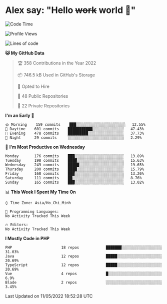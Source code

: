 # Alex say: "Hello ~~work~~ world 🐾"

<!--START_SECTION:waka-->
![Code Time](http://img.shields.io/badge/Code%20Time-0-blue)

![Profile Views](http://img.shields.io/badge/Profile%20Views-9-blue)

![Lines of code](https://img.shields.io/badge/From%20Hello%20World%20I%27ve%20Written-664%20Thousand%20lines%20of%20code-blue)

**🐱 My GitHub Data** 

> 🏆 358 Contributions in the Year 2022
 > 
> 📦 746.5 kB Used in GitHub's Storage 
 > 
> 💼 Opted to Hire
 > 
> 📜 48 Public Repositories 
 > 
> 🔑 22 Private Repositories  
 > 
**I'm an Early 🐤** 

```text
🌞 Morning    159 commits    ███░░░░░░░░░░░░░░░░░░░░░░   12.55% 
🌆 Daytime    601 commits    ███████████░░░░░░░░░░░░░░   47.43% 
🌃 Evening    478 commits    █████████░░░░░░░░░░░░░░░░   37.73% 
🌙 Night      29 commits     ░░░░░░░░░░░░░░░░░░░░░░░░░   2.29%

```
📅 **I'm Most Productive on Wednesday** 

```text
Monday       176 commits    ███░░░░░░░░░░░░░░░░░░░░░░   13.89% 
Tuesday      198 commits    ████░░░░░░░░░░░░░░░░░░░░░   15.63% 
Wednesday    249 commits    █████░░░░░░░░░░░░░░░░░░░░   19.65% 
Thursday     200 commits    ████░░░░░░░░░░░░░░░░░░░░░   15.79% 
Friday       168 commits    ███░░░░░░░░░░░░░░░░░░░░░░   13.26% 
Saturday     111 commits    ██░░░░░░░░░░░░░░░░░░░░░░░   8.76% 
Sunday       165 commits    ███░░░░░░░░░░░░░░░░░░░░░░   13.02%

```


📊 **This Week I Spent My Time On** 

```text
⌚︎ Time Zone: Asia/Ho_Chi_Minh

💬 Programming Languages: 
No Activity Tracked This Week

🔥 Editors: 
No Activity Tracked This Week

```

**I Mostly Code in PHP** 

```text
PHP                      18 repos            ███████░░░░░░░░░░░░░░░░░░   31.03% 
Java                     12 repos            █████░░░░░░░░░░░░░░░░░░░░   20.69% 
TypeScript               12 repos            █████░░░░░░░░░░░░░░░░░░░░   20.69% 
Vue                      4 repos             █░░░░░░░░░░░░░░░░░░░░░░░░   6.9% 
Blade                    2 repos             ░░░░░░░░░░░░░░░░░░░░░░░░░   3.45%

```



 Last Updated on 11/05/2022 18:52:28 UTC
<!--END_SECTION:waka-->
